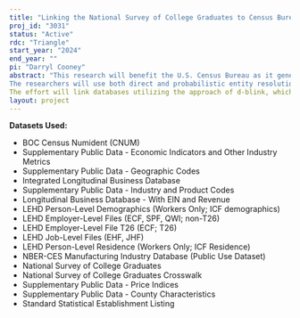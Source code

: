 ```yaml
---
title: "Linking the National Survey of College Graduates to Census Bureau Employer Data"
proj_id: "3031"
status: "Active"
rdc: "Triangle"
start_year: "2024"
end_year: ""
pi: "Darryl Cooney"
abstract: "This research will benefit the U.S. Census Bureau as it generates population estimates during the  process of: (1) improving the linkage methodology for two types of Census Bureau-collected surveys; (2) linking currently unlinked data from the National Survey of College Graduates (NSCG) to the Census Bureau's internal business data, providing new information on foreign-born scientists and engineers; and (3) comparing two parallel linking processes for matching the NSCG data to the Census Bureau's business data and Longitudinal Employer-Household Dynamics (LEHD) program data.
The researchers will use both direct and probabilistic entity resolution (i.e., record linkage) to match employer information in the NSCG to U.S. Census Bureau employer records, using data from the LEHD and County Business Patterns Business Register (CBPBR) for employer matching. The Longitudinal Business Database (LBD) will be used to assist with the matching effort, especially in terms of tracking establishments and firms over time. Links between the NSCG and LBD/CBPBR will be performed probabilistically based on employer information reported in the NSCG. Links between the NSCG and LEHD data will be made directly at the employee-level using Protected Identification Key (PIK) information available in both data sources. For cases where a PIK match can be made,  the accuracy of these "employee" matches can be straightforwardly compared at employer-level since both linking processes can be employed side-by-side. Correspondingly, one Census benefit of the project will be the comparison of the accuracy for the two methods as well as verification of one process (when possible) through use of the other. The end result will ultimately enable data-driven analysis of foreign-born scientist and engineer (FBSE) employment in the context of immigration status, degree fields, and industry sectors, improving the analytic utility of the NSCG data for future users. Moreover, the Census Bureau's LEHD and LBD data, as well as other business data that can be linked to the LBD, will be enhanced going forward through the ability to link those data sources to the NSCG. The researchers will provide the Bureau with a technical memorandum summarizing the results of the linking process, and comparisons made during that process, to summarize the benefits provided.
The effort will link databases utilizing the approach of d-blink, which proposes a scalable unsupervised joint approach for blocking and entity resolution. This approach will handle missing information and will be more accurate in situations where firm ownership, names or addresses change over time. The d-blink approach can also simultaneously merge more than two databases, is based on Bayesian methods and is less sensitive to the choice of matching threshold and will provide uncertainty quantification from the entity resolution process. In contrast to existing methods for canonicalization, our proposed approach does not rely on training data and can handle categorical, ordinal, and numerical attributes. By performing each stage--entity resolution, canonicalization, and downstream task--in a Bayesian framework, uncertainty is propagated throughout and properly accounted for when reaching final conclusions. This statistical solution will enable data-driven analysis of foreign-born scientist and engineer (FBSE) employment in the context of their immigration status, degree fields, and the industry sectors in which they are employed. The research will ultimately improve the analytic utility of the NSCG data for Census Bureau stakeholders, both internal and external."
layout: project
---
```


**Datasets Used:**

  - BOC Census Numident (CNUM) 
  - Supplementary Public Data - Economic Indicators and Other Industry Metrics 
  - Supplementary Public Data - Geographic Codes 
  - Integrated Longitudinal Business Database 
  - Supplementary Public Data - Industry and Product Codes 
  - Longitudinal Business Database - With EIN and Revenue 
  - LEHD Person-Level Demographics (Workers Only; ICF demographics) 
  - LEHD Employer-Level Files (ECF, SPF, QWI; non-T26) 
  - LEHD Employer-Level File T26 (ECF; T26) 
  - LEHD Job-Level Files (EHF, JHF) 
  - LEHD Person-Level Residence (Workers Only; ICF Residence) 
  - NBER-CES Manufacturing Industry Database (Public Use Dataset) 
  - National Survey of College Graduates 
  - National Survey of College Graduates Crosswalk 
  - Supplementary Public Data - Price Indices 
  - Supplementary Public Data - County Characteristics 
  - Standard Statistical Establishment Listing 

